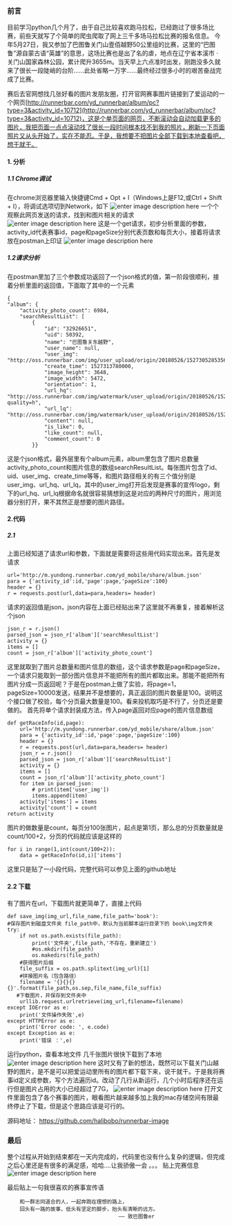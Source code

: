 

### 前言
目前学习python几个月了，由于自己比较喜欢跑马拉松，已经跑过了很多场比赛，前些天就写了个简单的爬虫爬取了网上三千多场马拉松比赛的报名信息。
今年5月27日，我又参加了巴图鲁关门山壹佰越野50公里组的比赛，这里的“巴图鲁”源自蒙古语“英雄”的意思，这场比赛也是出了名的虐，地点在辽宁省本溪市 · 关门山国家森林公园，累计爬升3655m。当天早上六点准时出发，刚跑没多久就来了很长一段陡峭的台阶......此处省略一万字......最终经过很多小时的艰苦奋战完成了比赛。
<!-- more -->
赛后去官网想找几张好看的图片发朋友圈，打开官网赛事图片链接到了爱运动的一个网页[http://runnerbar.com/yd_runnerbar/album/pc?type=3&activity_id=10712](http://runnerbar.com/yd_runnerbar/album/pc?type=3&activity_id=10712)，这是个单页面的网页，不断滚动会自动加载更多的图片，我把页面一点点滚动找了很长一段时间根本找不到我的照片，刷新一下页面照片又从头开始了，实在不能忍。于是，我想要不把图片全部下载到本地查看吧，想干就干。

#### 1. 分析
##### 1.1 Chrome调试
在chrome浏览器里输入快捷键Cmd + Opt + I（Windows上是F12,或Ctrl + Shift + I），将调试选项切到Network，如下
![enter image description here](https://github.com/halibobo/BlogImage/blob/master/blog/batulu/1543910372544_15_59_31__12_04_2018.jpg?raw=true)
一个个观察此网页发送的请求，找到和图片相关的请求
![enter image description here](https://github.com/halibobo/BlogImage/blob/master/blog/batulu/1543910516146_16_01_54__12_04_2018.jpg?raw=true)
这是一个get请求，初步分析里面的参数，activity_id代表赛事id，page和pageSize分别代表页数和每页大小，接着将请求放在postman上印证
![enter image description here](https://github.com/halibobo/BlogImage/blob/master/blog/batulu/1543915583110_17_26_21__12_04_2018.jpg?raw=true)
##### 1.2请求分析
在postman里加了三个参数成功返回了一个json格式的值，第一阶段很顺利，接着分析里面的返回值，下面取了其中的一个元素

    {
    "album": {
        "activity_photo_count": 6984,
        "searchResultList": [
            {
                "id": "32926651",
                "uid": 50392,
                "name": "巴图鲁关东越野",
                "user_name": null,
                "user_img": "http://oss.runnerbar.com/img/user_upload/origin/20180526/1527305285356_fb59065d_18ce_478b_a3aa_259783f4cd5b.jpg",
                "create_time": 1527313780000,
                "image_height": 3648,
                "image_width": 5472,
                "orientation": 1,
                "url_hq": "http://oss.runnerbar.com/img/watermark/user_upload/origin/20180526/1527313783392_235c5cea_5d0c_4cd7_afc6_0ba37cdc7c1d.jpg?quality=h",
                "url_lq": "http://oss.runnerbar.com/img/watermark/user_upload/origin/20180526/1527313783867_7d986351_fde4_418a_8fb3_1723dcb38aec.jpg",
                "content": null,
                "is_like": 0,
                "like_count": null,
                "comment_count": 0
            }}


这是个json格式，最外层里有个album元素，album里包含了图片总数量activity_photo_count和图片信息的数组searchResultList。每张图片包含了id、uid、user_img、create_time等等，和图片路径相关的有三个值分别是user_img、url_hq、url_lq，其中的user_img打开后发现是赛事的宣传logo，剩下的url_hq、url_lq根据命名就很容易猜想到这是对应的两种尺寸的图片，用浏览器分别打开，果不其然正是想要的图片路径。

#### 2.代码
##### 2.1
上面已经知道了请求url和参数，下面就是需要将这些用代码实现出来。首先是发请求

    url='http://m.yundong.runnerbar.com/yd_mobile/share/album.json'
    para = {'activity_id':id,'page':page,'pageSize':100}
    header = {}
    r = requests.post(url,data=para,headers= header)
请求的返回值是json，json内容在上面已经贴出来了这里就不再重复，接着解析这个json

    json_r = r.json()
    parsed_json = json_r['album']['searchResultList']
    activity = {}
    items = []
    count = json_r['album']['activity_photo_count']

这里就取到了图片总数量和图片信息的数组，这个请求参数是page和pageSize，一个请求只能取到一部分图片信息并不能把所有的图片都取出来。那能不能把所有图片分成一页返回呢？于是在postman上做了实验，将page=1，pageSize=10000发送，结果并不是想要的，真正返回的图片数量是100。说明这个接口做了校验，每个分页最大数量是100。看来投机取巧是不行了，分页还是要做的。
首先将单个请求封装成方法，传入page返回对应page的图片信息数组

    def getRaceInfo(id,page):
	    url='http://m.yundong.runnerbar.com/yd_mobile/share/album.json'
	    para = {'activity_id':id,'page':page,'pageSize':100}
	    header = {}
	    r = requests.post(url,data=para,headers= header)
	    json_r = r.json()
	    parsed_json = json_r['album']['searchResultList']
	    activity = {}
	    items = []
	    count = json_r['album']['activity_photo_count']
	    for item in parsed_json:
	        # print(item['user_img'])
	        items.append(item)
	    activity['items'] = items
	    activity['count'] = count
    return activity

图片的做数量是count，每页分100张图片，起点是第1页，那么总的分页数量就是count/100+2，分页的代码就应该是这样的

    for i in range(1,int(count/100+2)):
	    data = getRaceInfo(id,i)['items']
这里只是贴了一小段代码，完整代码可以参见上面的github地址

#### 2.2 下载

有了图片在url，下载图片就更简单了，直接上代码

    def save_img(img_url,file_name,file_path='book'):
    #保存图片到磁盘文件夹 file_path中，默认为当前脚本运行目录下的 book\img文件夹
    try:
        if not os.path.exists(file_path):
            print('文件夹',file_path,'不存在，重新建立')
            #os.mkdir(file_path)
            os.makedirs(file_path)
        #获得图片后缀
        file_suffix = os.path.splitext(img_url)[1]
        #拼接图片名（包含路径）
        filename = '{}{}{}{}'.format(file_path,os.sep,file_name,file_suffix)
       #下载图片，并保存到文件夹中
        urllib.request.urlretrieve(img_url,filename=filename)
    except IOError as e:
        print('文件操作失败',e)
    except HTTPError as e:
        print('Error code: ', e.code)
    except Exception as e:
        print('错误 ：',e)
运行python，查看本地文件
几千张图片很快下载到了本地
![enter image description here](https://github.com/halibobo/BlogImage/blob/master/blog/batulu/1543918174039_18_09_31__12_04_2018.jpg?raw=true)
这时又有了新的想法，既然可以下载关门山越野的图片，是不是可以把爱运动里所有的图片都下载下来，说干就干。于是我将赛事id定义成参数，写个方法遍历id。改动了几行从新运行，几个小时后程序还在运行但是图片占用的大小已经超过了7G，
![enter image description here](https://github.com/halibobo/BlogImage/blob/master/blog/batulu/1543918536552_18_15_35__12_04_2018.jpg?raw=true!%5BAlt%20text%5D%28./1543918858425.png%29)
打开文件里面包含了各个赛事的图片，眼看图片越来越多加上我的mac存储空间有限最终停止了下载，但是这个思路应该是可行的。

源码地址： https://github.com/halibobo/runnerbar-image

### 最后
整个过程从开始到结束都在一天内完成的，代码里也没有什么复杂的逻辑，但完成之后心里还是有很多的满足感，哈哈....让我骄傲一会  。。。
贴上完赛信息
![enter image description here](https://github.com/halibobo/BlogImage/blob/master/blog/batulu/mmexport1528499659901.jpg?raw=true)


最后贴上一句我很喜欢的赛事宣传语

		和一群志同道合的人，一起奔跑在理想的路上，
		回头有一路的故事，低头有坚定的脚步，抬头有清晰的远方。
		                                —— 致巴图鲁er



